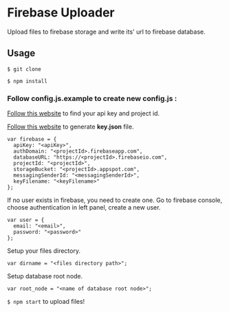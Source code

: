 # Firebase Uploader

Upload files to firebase storage and write its' url to firebase database.

## Usage

`$ git clone`

`$ npm install`

### Follow **config.js.example** to create new **config.js** :

[Follow this website](https://firebase.google.com/docs/web/setup) to find your api key and project id.

[Follow this website](https://googlecloudplatform.github.io/google-cloud-node/#/docs/google-cloud/0.56.0/guides/authentication) to generate **key.json** file.

```
var firebase = {
  apiKey: "<apiKey>",
  authDomain: "<projectId>.firebaseapp.com",
  databaseURL: "https://<projectId>.firebaseio.com",
  projectId: "<projectId>",
  storageBucket: "<projectId>.appspot.com",
  messagingSenderId: "<messagingSenderId>",
  keyFilename: "<keyFilename>"
};
```

If no user exists in firebase, you need to create one. Go to firebase console, choose authentication in left panel, create a new user.

```
var user = {
  email: "<email>",
  password: "<password>"
};
```

Setup your files directory.

```
var dirname = "<files directory path>";
```

Setup database root node.

```
var root_node = "<name of database root node>";
```

`$ npm start` to upload files!